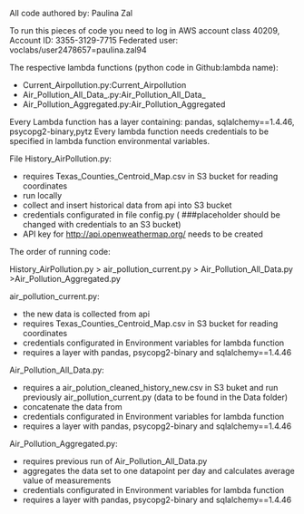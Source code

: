 All code authored by: Paulina Zal

To run this pieces of code you need to log in AWS account class 40209, Account ID: 3355-3129-7715 Federated user: voclabs/user2478657=paulina.zal94


The respective lambda functions (python code in Github:lambda name):<br>
  - Current_Airpollution.py:Current_Airpollution<br>
  - Air_Pollution_All_Data_.py:Air_Pollution_All_Data_<br>
  - Air_Pollution_Aggregated.py:Air_Pollution_Aggregated<br>

Every Lambda function has a layer containing: pandas, sqlalchemy==1.4.46, psycopg2-binary,pytz 
Every lambda function needs credentials to be specified in lambda function environmental variables.

File History_AirPollution.py:
- requires Texas_Counties_Centroid_Map.csv in S3 bucket for reading coordinates
- run locally
- collect and insert historical data from api into S3 bucket
- credentials configurated in file config.py ( ###placeholder should be changed with credentials to an S3 bucket)
- API key for http://api.openweathermap.org/ needs to be created

The order of running code: 

History_AirPollution.py > air_pollution_current.py > Air_Pollution_All_Data.py >Air_Pollution_Aggregated.py

air_pollution_current.py:
- the new data is collected from api
- requires Texas_Counties_Centroid_Map.csv in S3 bucket for reading coordinates
- credentials configurated in Environment variables for lambda function
- requires a layer with pandas, psycopg2-binary and sqlalchemy==1.4.46
   
Air_Pollution_All_Data.py:
- requires a air_polution_cleaned_history_new.csv in S3 buket and run previously air_pollution_current.py (data to be found in the Data folder)
- concatenate the data from
- credentials configurated in Environment variables for lambda function
- requires a layer with pandas, psycopg2-binary and sqlalchemy==1.4.46
  
Air_Pollution_Aggregated.py:
- requires previous run of Air_Pollution_All_Data.py
- aggregates the data set to one datapoint per day and calculates average value of measurements
- credentials configurated in Environment variables for lambda function
- requires a layer with pandas, psycopg2-binary and sqlalchemy==1.4.46

